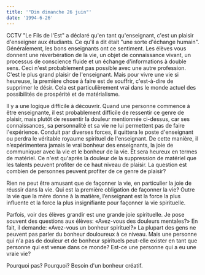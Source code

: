 ```yaml
---
title: '"Dim dimanche 26 juin"'
date: '1994-6-26'
---
```


CCTV "Le Fils de l'Est" a déclaré qu'en tant qu'enseignant, c'est un plaisir d'enseigner aux étudiants. Ce qu'il a dit était "une sorte d'échange humain". Généralement, les bons enseignants ont ce sentiment. Les élèves vous donnent une réverbération de la vie, un objet de connaissance vivant, un processus de conscience fluide et un échange d'informations à double sens. Ceci n'est probablement pas possible avec une autre profession. C'est le plus grand plaisir de l'enseignant. Mais pour vivre une vie si heureuse, la première chose à faire est de souffrir, c'est-à-dire de supprimer le désir. Cela est particulièrement vrai dans le monde actuel des possibilités de prospérité et de matérialisme.

Il y a une logique difficile à découvrir. Quand une personne commence à être enseignante, il est probablement difficile de ressentir ce genre de plaisir, mais plutôt de ressentir la douleur mentionnée ci-dessus, car ses connaissances, sa personnalité et sa vie ne lui permettent pas de faire l'expérience. Conduit par diverses forces, il quittera le poste d'enseignant ou perdra le véritable royaume spirituel de l'enseignant. De cette manière, il n’expérimentera jamais le vrai bonheur des enseignants, la joie de communiquer avec la vie et le bonheur de la vie. Et sera heureux en termes de matériel. Ce n'est qu'après la douleur de la suppression de matériel que les talents peuvent profiter de ce haut niveau de plaisir. La question est combien de personnes peuvent profiter de ce genre de plaisir?

Rien ne peut être amusant que de façonner la vie, en particulier la joie de réussir dans la vie. Qui est la première obligation de façonner la vie? Outre la vie que la mère donne à la matière, l’enseignant est la force la plus influente et la force la plus insignifiante pour façonner la vie spirituelle.

Parfois, voir des élèves grandir est une grande joie spirituelle. Je pose souvent des questions aux élèves: «Avez-vous des douleurs mentales?» En fait, il demande: «Avez-vous un bonheur spirituel?» La plupart des gens ne peuvent pas parler du bonheur douloureux à ce niveau. Mais une personne qui n'a pas de douleur et de bonheur spirituels peut-elle exister en tant que personne qui est venue dans ce monde? Est-ce une personne qui a eu une vraie vie?

Pourquoi pas? Pourquoi? Besoin d'un bonheur créatif.
